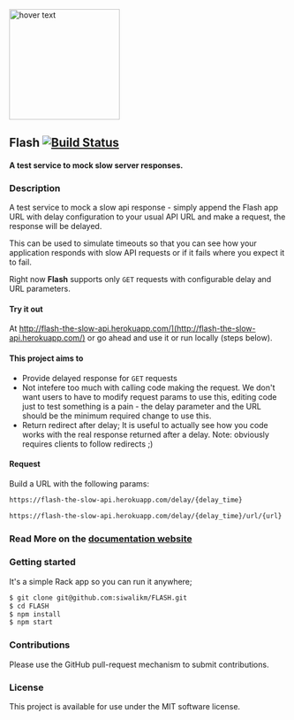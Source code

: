 <img src="https://github.com/siwalikm/FLASH/blob/master/public/assets/flash.gif?raw=true" width="200" title="hover text">

## Flash [![Build Status](https://travis-ci.org/siwalikm/Flash.svg?branch=master)](https://travis-ci.org/siwalikm/FLASH)

#### A test service to mock slow server responses.


### Description

A test service to mock a slow api response - simply append the Flash app URL with delay configuration to your usual API URL and make a request, the response will be delayed.

This can be used to simulate timeouts so that you can see how your application responds with slow API requests or if it fails where you expect it to fail.

Right now **Flash** supports only `GET` requests with configurable delay and URL parameters.


#### Try it out

At http://flash-the-slow-api.herokuapp.com/](http://flash-the-slow-api.herokuapp.com/)
or go ahead and use it or run locally (steps below).

#### This project aims to

* Provide delayed response for `GET` requests
* Not intefere too much with calling code making the request. We don't want users to have to modify request params to use this, editing code just to test something is a pain - the delay parameter and the URL should be the minimum required change to use this.
* Return redirect after delay; It is useful to actually see how you code works with the real response returned after a delay. Note: obviously requires clients to follow redirects ;)


#### Request

Build a URL with the following params:

```bash
https://flash-the-slow-api.herokuapp.com/delay/{delay_time}
```
```bash
https://flash-the-slow-api.herokuapp.com/delay/{delay_time}/url/{url}
```

### Read More on the [documentation website](https://flash-the-slow-api.herokuapp.com/doc.html)


### Getting started

It's a simple Rack app so you can run it anywhere;

```bash
$ git clone git@github.com:siwalikm/FLASH.git
$ cd FLASH
$ npm install
$ npm start
```

### Contributions

Please use the GitHub pull-request mechanism to submit contributions.


### License

This project is available for use under the MIT software license.
